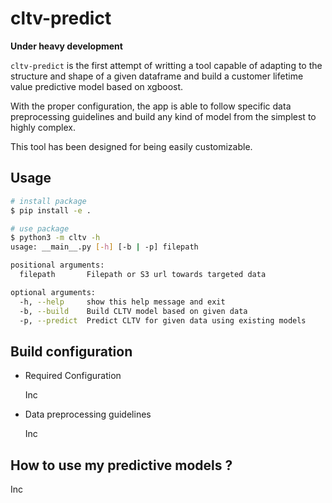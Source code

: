 # cltv-predict
**Under heavy development**

`cltv-predict` is the first attempt of writting a tool capable of
adapting to the structure and shape of a given dataframe and build
a customer lifetime value predictive model based on xgboost.

With the proper configuration, the app is able to follow specific data
preprocessing guidelines and build any kind of model from the simplest
to highly complex.

This tool has been designed for being easily customizable.

## Usage

```bash
# install package
$ pip install -e .

# use package
$ python3 -m cltv -h
usage: __main__.py [-h] [-b | -p] filepath

positional arguments:
  filepath       Filepath or S3 url towards targeted data

optional arguments:
  -h, --help     show this help message and exit
  -b, --build    Build CLTV model based on given data
  -p, --predict  Predict CLTV for given data using existing models
```

## Build configuration

 - Required Configuration

    Inc

 - Data preprocessing guidelines

    Inc


## How to use my predictive models ?

  Inc



